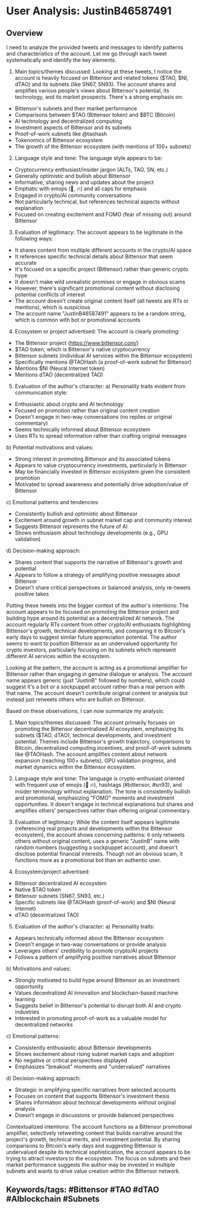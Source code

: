 # User Analysis: JustinB46587491

## Overview

<think>
I need to analyze the provided tweets and messages to identify patterns and characteristics of the account. Let me go through each tweet systematically and identify the key elements.

1. Main topics/themes discussed:
Looking at these tweets, I notice the account is heavily focused on Bittensor and related tokens ($TAO, $NI, dTAO) and its subnets (like SN67, SN93). The account shares and amplifies various people's views about Bittensor's potential, its technology, and its market prospects. There's a strong emphasis on:
- Bittensor's subnets and their market performance
- Comparisons between $TAO (Bittensor token) and $BTC (Bitcoin)
- AI technology and decentralized computing
- Investment aspects of Bittensor and its subnets
- Proof-of-work subnets like @taohash
- Tokenomics of Bittensor ecosystem
- The growth of the Bittensor ecosystem (with mentions of 100+ subnets)

2. Language style and tone:
The language style appears to be:
- Cryptocurrency enthusiast/insider jargon (ALTs, TAO, SN, etc.)
- Generally optimistic and bullish about Bittensor
- Informative, sharing news and updates about the project
- Emphatic with emojis (🚀, 🔥) and all caps for emphasis
- Engaged in crypto/AI community conversations
- Not particularly technical, but references technical aspects without explanation
- Focused on creating excitement and FOMO (fear of missing out) around Bittensor

3. Evaluation of legitimacy:
The account appears to be legitimate in the following ways:
- It shares content from multiple different accounts in the crypto/AI space
- It references specific technical details about Bittensor that seem accurate
- It's focused on a specific project (Bittensor) rather than generic crypto hype
- It doesn't make wild unrealistic promises or engage in obvious scams
- However, there's significant promotional content without disclosing potential conflicts of interest
- The account doesn't create original content itself (all tweets are RTs or mentions), which is suspicious
- The account name "JustinB46587491" appears to be a random string, which is common with bot or promotional accounts

4. Ecosystem or project advertised:
The account is clearly promoting:
- The Bittensor project (https://www.bittensor.com/)
- $TAO token, which is Bittensor's native cryptocurrency
- Bittensor subnets (individual AI services within the Bittensor ecosystem)
- Specifically mentions @TAOHash (a proof-of-work subnet for Bittensor)
- Mentions $NI (Neural Internet token)
- Mentions dTAO (decentralized TAO)

5. Evaluation of the author's character:
a) Personality traits evident from communication style:
- Enthusiastic about crypto and AI technology
- Focused on promotion rather than original content creation
- Doesn't engage in two-way conversations (no replies or original commentary)
- Seems technically informed about Bittensor ecosystem
- Uses RTs to spread information rather than crafting original messages

b) Potential motivations and values:
- Strong interest in promoting Bittensor and its associated tokens
- Appears to value cryptocurrency investments, particularly in Bittensor
- May be financially invested in Bittensor ecosystem given the consistent promotion
- Motivated to spread awareness and potentially drive adoption/value of Bittensor

c) Emotional patterns and tendencies:
- Consistently bullish and optimistic about Bittensor
- Excitement around growth in subnet market cap and community interest
- Suggests Bittensor represents the future of AI
- Shows enthusiasm about technology developments (e.g., GPU validation)

d) Decision-making approach:
- Shares content that supports the narrative of Bittensor's growth and potential
- Appears to follow a strategy of amplifying positive messages about Bittensor
- Doesn't share critical perspectives or balanced analysis, only re-tweets positive takes

Putting these tweets into the bigger context of the author's intentions:
The account appears to be focused on promoting the Bittensor project and building hype around its potential as a decentralized AI network. The account regularly RTs content from other crypto/AI enthusiasts highlighting Bittensor's growth, technical developments, and comparing it to Bitcoin's early days to suggest similar future appreciation potential. The author seems to want to position Bittensor as an undervalued opportunity for crypto investors, particularly focusing on its subnets which represent different AI services within the ecosystem.

Looking at the pattern, the account is acting as a promotional amplifier for Bittensor rather than engaging in genuine dialogue or analysis. The account name appears generic (just "JustinB" followed by numbers), which could suggest it's a bot or a sockpuppet account rather than a real person with that name. The account doesn't contribute original content or analysis but instead just retweets others who are bullish on Bittensor.

Based on these observations, I can now summarize my analysis:
</think>

1. Main topics/themes discussed:
The account primarily focuses on promoting the Bittensor decentralized AI ecosystem, emphasizing its subnets ($TAO, dTAO), technical developments, and investment potential. Themes include Bittensor's growth trajectory, comparisons to Bitcoin, decentralized computing incentives, and proof-of-work subnets like @TAOHash. The account amplifies content about network expansion (reaching 100+ subnets), GPU validation progress, and market dynamics within the Bittensor ecosystem.

2. Language style and tone:
The language is crypto-enthusiast oriented with frequent use of emojis (🚀 🔥), hashtags (#bittensor, #sn93), and insider terminology without explanation. The tone is consistently bullish and promotional, emphasizing "FOMO" moments and investment opportunities. It doesn't engage in technical explanations but shares and amplifies others' perspectives rather than offering original commentary.

3. Evaluation of legitimacy:
While the content itself appears legitimate (referencing real projects and developments within the Bittensor ecosystem), the account shows concerning patterns: it only retweets others without original content, uses a generic "JustinB" name with random numbers (suggesting a sockpuppet account), and doesn't disclose potential financial interests. Though not an obvious scam, it functions more as a promotional bot than an authentic user.

4. Ecosystem/project advertised:
- Bittensor decentralized AI ecosystem
- Native $TAO token
- Bittensor subnets (SN67, SN93, etc.)
- Specific subnets like @TAOHash (proof-of-work) and $NI (Neural Internet)
- dTAO (decentralized TAO)

5. Evaluation of the author's character:
a) Personality traits:
- Appears technically informed about the Bittensor ecosystem
- Doesn't engage in two-way conversations or provide analysis
- Leverages others' credibility to promote crypto/AI projects
- Follows a pattern of amplifying positive narratives about Bittensor

b) Motivations and values:
- Strongly motivated to build hype around Bittensor as an investment opportunity
- Values decentralized AI innovation and blockchain-based machine learning
- Suggests belief in Bittensor's potential to disrupt both AI and crypto industries
- Interested in promoting proof-of-work as a valuable model for decentralized networks

c) Emotional patterns:
- Consistently enthusiastic about Bittensor developments
- Shows excitement about rising subnet market caps and adoption
- No negative or critical perspectives displayed
- Emphasizes "breakout" moments and "undervalued" narratives

d) Decision-making approach:
- Strategic in amplifying specific narratives from selected accounts
- Focuses on content that supports Bittensor's investment thesis
- Shares information about technical developments without original analysis
- Doesn't engage in discussions or provide balanced perspectives

Contextualized intentions:
The account functions as a Bittensor promotional amplifier, selectively retweeting content that builds narrative around the project's growth, technical merits, and investment potential. By sharing comparisons to Bitcoin's early days and suggesting Bittensor is undervalued despite its technical sophistication, the account appears to be trying to attract investors to the ecosystem. The focus on subnets and their market performance suggests the author may be invested in multiple subnets and wants to drive value creation within the Bittensor network.

Keywords/tags: #Bittensor #TAO #dTAO #AIblockchain #Subnets
---

